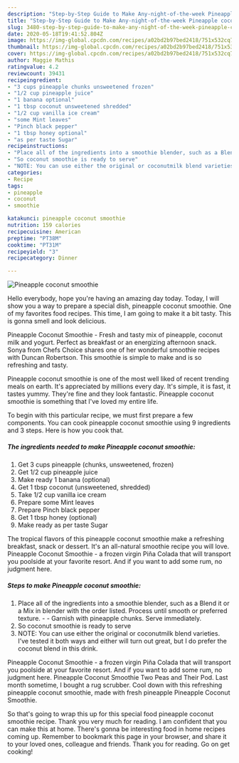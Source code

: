 ```yaml
---
description: "Step-by-Step Guide to Make Any-night-of-the-week Pineapple coconut smoothie"
title: "Step-by-Step Guide to Make Any-night-of-the-week Pineapple coconut smoothie"
slug: 3480-step-by-step-guide-to-make-any-night-of-the-week-pineapple-coconut-smoothie
date: 2020-05-18T19:41:52.804Z
image: https://img-global.cpcdn.com/recipes/a02bd2b97bed2418/751x532cq70/pineapple-coconut-smoothie-recipe-main-photo.jpg
thumbnail: https://img-global.cpcdn.com/recipes/a02bd2b97bed2418/751x532cq70/pineapple-coconut-smoothie-recipe-main-photo.jpg
cover: https://img-global.cpcdn.com/recipes/a02bd2b97bed2418/751x532cq70/pineapple-coconut-smoothie-recipe-main-photo.jpg
author: Maggie Mathis
ratingvalue: 4.2
reviewcount: 39431
recipeingredient:
- "3 cups pineapple chunks unsweetened frozen"
- "1/2 cup pineapple juice"
- "1 banana optional"
- "1 tbsp coconut unsweetened shredded"
- "1/2 cup vanilla ice cream"
- "some Mint leaves"
- "Pinch black pepper"
- "1 tbsp honey optional"
- "as per taste Sugar"
recipeinstructions:
- "Place all of the ingredients into a smoothie blender, such as a Blend it or a Mix in blender with the order listed. Process until smooth or preferred texture.  Garnish with pineapple chunks. Serve immediately."
- "So coconut smoothie is ready to serve"
- "NOTE: You can use either the original or coconutmilk blend varieties. I’ve tested it both ways and either will turn out great, but I do prefer the coconut blend in this drink."
categories:
- Recipe
tags:
- pineapple
- coconut
- smoothie

katakunci: pineapple coconut smoothie 
nutrition: 159 calories
recipecuisine: American
preptime: "PT38M"
cooktime: "PT31M"
recipeyield: "3"
recipecategory: Dinner

---
```



![Pineapple coconut smoothie](https://img-global.cpcdn.com/recipes/a02bd2b97bed2418/751x532cq70/pineapple-coconut-smoothie-recipe-main-photo.jpg)

Hello everybody, hope you're having an amazing day today. Today, I will show you a way to prepare a special dish, pineapple coconut smoothie. One of my favorites food recipes. This time, I am going to make it a bit tasty. This is gonna smell and look delicious.

Pineapple Coconut Smoothie - Fresh and tasty mix of pineapple, coconut milk and yogurt. Perfect as breakfast or an energizing afternoon snack. Sonya from Chefs Choice shares one of her wonderful smoothie recipes with Duncan Robertson. This smoothie is simple to make and is so refreshing and tasty.

Pineapple coconut smoothie is one of the most well liked of recent trending meals on earth. It's appreciated by millions every day. It's simple, it is fast, it tastes yummy. They're fine and they look fantastic. Pineapple coconut smoothie is something that I've loved my entire life.


To begin with this particular recipe, we must first prepare a few components. You can cook pineapple coconut smoothie using 9 ingredients and 3 steps. Here is how you cook that.

<!--inarticleads1-->

##### The ingredients needed to make Pineapple coconut smoothie:

1. Get 3 cups pineapple (chunks, unsweetened, frozen)
1. Get 1/2 cup pineapple juice
1. Make ready 1 banana (optional)
1. Get 1 tbsp coconut (unsweetened, shredded)
1. Take 1/2 cup vanilla ice cream
1. Prepare some Mint leaves
1. Prepare Pinch black pepper
1. Get 1 tbsp honey (optional)
1. Make ready as per taste Sugar


The tropical flavors of this pineapple coconut smoothie make a refreshing breakfast, snack or dessert. It&#39;s an all-natural smoothie recipe you will love. Pineapple Coconut Smoothie - a frozen virgin Piña Colada that will transport you poolside at your favorite resort. And if you want to add some rum, no judgment here. 

<!--inarticleads2-->

##### Steps to make Pineapple coconut smoothie:

1. Place all of the ingredients into a smoothie blender, such as a Blend it or a Mix in blender with the order listed. Process until smooth or preferred texture. -  - Garnish with pineapple chunks. Serve immediately.
1. So coconut smoothie is ready to serve
1. NOTE: You can use either the original or coconutmilk blend varieties. I’ve tested it both ways and either will turn out great, but I do prefer the coconut blend in this drink.


Pineapple Coconut Smoothie - a frozen virgin Piña Colada that will transport you poolside at your favorite resort. And if you want to add some rum, no judgment here. Pineapple Coconut Smoothie Two Peas and Their Pod. Last month sometime, I bought a rug scrubber. Cool down with this refreshing pineapple coconut smoothie, made with fresh pineapple Pineapple Coconut Smoothie. 

So that's going to wrap this up for this special food pineapple coconut smoothie recipe. Thank you very much for reading. I am confident that you can make this at home. There's gonna be interesting food in home recipes coming up. Remember to bookmark this page in your browser, and share it to your loved ones, colleague and friends. Thank you for reading. Go on get cooking!
